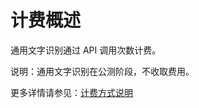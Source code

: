 # 计费概述

通用文字识别通过 API 调用次数计费。

说明：通用文字识别在公测阶段，不收取费用。

更多详情请参见：[计费方式说明](https://docs.jdcloud.com/cn/billing/pay-as-you-go)







     
    
